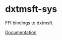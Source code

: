 # dxtmsft-sys #
FFI bindings to dxtmsft.

[Documentation](https://retep998.github.io/doc/dxtmsft-sys/)
